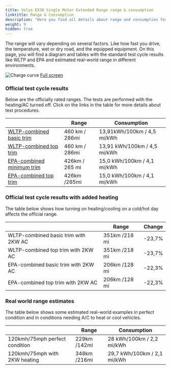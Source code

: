 ```yaml
---
title: Volvo EX30 Single Motor Extended Range range & consumption
linktitle: Range & Consumption
description: "Here you find all details about range and consumption for Volvo EX30 Single Motor Extended Range."
weight: 9
hidden: true
---
```

<!-- markdownlint-disable MD033 -->
<object type="image/svg+xml" data="../modelnavigation.svg"></object>

The range will vary depending on several factors. Like how fast you drive, the temperature, wet or dry road, and the equipped equipment. On this page, you will find a diagram and tables with the standard test cycle results like WLTP and EPA and estimated real-world range in different environments. 

![Charge curve](../range.svg  "Range information")
[Full screen](../range.svg)

### Official test cycle results

Below are the officially rated ranges. The tests are performed with the heating/AC turned off. Click on the links in the table for more details about test procedures. 

| | Range  | Consumption  |
|----|-----|------|
| [WLTP-combined basic trim](../../../../../guides/understandingrange/wltp/) | 460 km / 286mi |13,91kWh/100km / 4,5 mi/kWh | 
| [WLTP-combined top trim](../../../../../guides/understandingrange/wltp/) | 460 km / 286mi | 13,91 kWh/100km / 4,5 mi/kWh | 
| [EPA-combined minimum trim](../../../../../guides/understandingrange/epa/) | 426km / 265 mi| 15,0 kWh/100km / 4,1 mi/kWh |
| [EPA-combined top trim](../../../../../guides/understandingrange/epa/) | 426km /265mi| 15,0 kWh/100km / 4,1 mi/kWh  |

### Official test cycle results with added heating

The table below shows how turning on heating/cooling on a cold/hot day affects the official range. 

| | Range  | Change  |
|----|-----|------|
| WLTP-combined basic trim with 2KW AC | 351km /218 mi | -23,7%|
| WLTP-combined top trim with 2KW AC | 351km /218 mi | -23,7%|
| EPA-combined basic trim with 2KW AC | 206km /128 mi | -22,3%|
| EPA-combined top trim with 2KW AC | 206km /128 mi | -22,3%|

### Real world range estimates

The table below shows some estimated real-world examples in perfect condition and in conditions needing A/C to heat or cool vehicles. 

| | Range  | Consumption  |
|----|-----|------|
| 120kmh/75mph perfect condition | 229km /142mi| 28 kWh/100km / 2,2 mi/kWh |
| 120kmh/75mph with 2KW heating | 348km /216mi| 29,7 kWh/100km / 2,1 mi/kWh |
